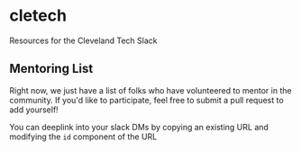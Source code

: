 # cletech
Resources for the Cleveland Tech Slack

## Mentoring List

Right now, we just have a list of folks who have volunteered to mentor in the community. If you'd like to participate, feel free to submit a pull request to add yourself!

You can deeplink into your slack DMs by copying an existing URL and modifying the `id` component of the URL
